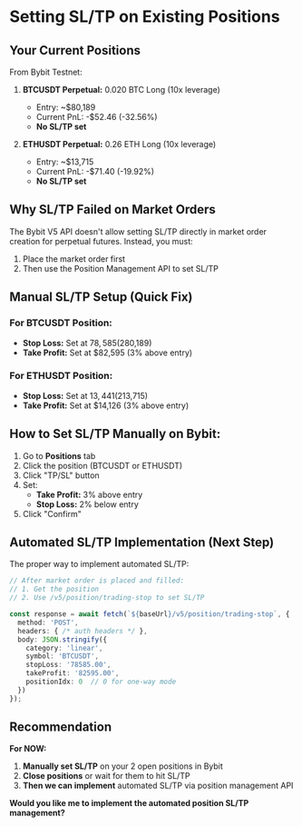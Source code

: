 # Setting SL/TP on Existing Positions

## Your Current Positions

From Bybit Testnet:
1. **BTCUSDT Perpetual:** 0.020 BTC Long (10x leverage)
   - Entry: ~$80,189
   - Current PnL: -$52.46 (-32.56%)
   - **No SL/TP set**

2. **ETHUSDT Perpetual:** 0.26 ETH Long (10x leverage)
   - Entry: ~$13,715
   - Current PnL: -$71.40 (-19.92%)
   - **No SL/TP set**

## Why SL/TP Failed on Market Orders

The Bybit V5 API doesn't allow setting SL/TP directly in market order creation for perpetual futures. Instead, you must:

1. Place the market order first
2. Then use the Position Management API to set SL/TP

## Manual SL/TP Setup (Quick Fix)

### For BTCUSDT Position:
- **Stop Loss:** Set at $78,585 (2% below entry ~$80,189)
- **Take Profit:** Set at $82,595 (3% above entry)

### For ETHUSDT Position:
- **Stop Loss:** Set at $13,441 (2% below entry ~$13,715)
- **Take Profit:** Set at $14,126 (3% above entry)

## How to Set SL/TP Manually on Bybit:

1. Go to **Positions** tab
2. Click the position (BTCUSDT or ETHUSDT)
3. Click "TP/SL" button
4. Set:
   - **Take Profit:** 3% above entry
   - **Stop Loss:** 2% below entry
5. Click "Confirm"

## Automated SL/TP Implementation (Next Step)

The proper way to implement automated SL/TP:

```typescript
// After market order is placed and filled:
// 1. Get the position
// 2. Use /v5/position/trading-stop to set SL/TP

const response = await fetch(`${baseUrl}/v5/position/trading-stop`, {
  method: 'POST',
  headers: { /* auth headers */ },
  body: JSON.stringify({
    category: 'linear',
    symbol: 'BTCUSDT',
    stopLoss: '78585.00',
    takeProfit: '82595.00',
    positionIdx: 0  // 0 for one-way mode
  })
});
```

## Recommendation

**For NOW:**
1. **Manually set SL/TP** on your 2 open positions in Bybit
2. **Close positions** or wait for them to hit SL/TP
3. **Then we can implement** automated SL/TP via position management API

**Would you like me to implement the automated position SL/TP management?**

